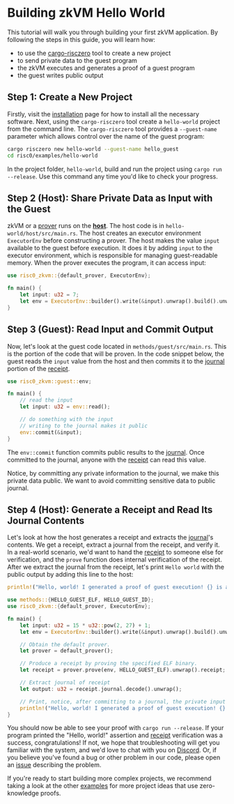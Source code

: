 # Building zkVM Hello World

This tutorial will walk you through building your first zkVM application. By
following the steps in this guide, you will learn how:

- to use the [cargo-risczero] tool to create a new project
- to send private data to the guest program
- the zkVM executes and generates a proof of a guest program
- the guest writes public output

## Step 1: Create a New Project

Firstly, visit the [installation][install] page for how to install all the
necessary software. Next, using the `cargo-risczero` tool create a `hello-world`
project from the command line. The `cargo-risczero` tool provides a
`--guest-name` parameter which allows control over the name of the guest
program:

```bash
cargo risczero new hello-world --guest-name hello_guest
cd risc0/examples/hello-world
```

In the project folder, `hello-world`, build and run the project using `cargo run --release`. Use this command any time you'd like to check your progress.

## Step 2 (Host): Share Private Data as Input with the Guest

zkVM or a [prover] runs on the **[host]**. The host code is in
`hello-world/host/src/main.rs`. The host creates an executor environment
`ExecutorEnv` before constructing a prover. The host makes the value `input`
available to the guest before execution. It does it by adding `input` to the
executor environment, which is responsible for managing guest-readable memory.
When the prover executes the program, it can access input:

```rust
use risc0_zkvm::{default_prover, ExecutorEnv};

fn main() {
    let input: u32 = 7;
    let env = ExecutorEnv::builder().write(&input).unwrap().build().unwrap();
}
```

## Step 3 (Guest): Read Input and Commit Output

Now, let's look at the guest code located in `methods/guest/src/main.rs`. This
is the portion of the code that will be proven. In the code snippet below, the
guest reads the `input` value from the host and then commits it to the [journal]
portion of the [receipt].

```rust ignore
use risc0_zkvm::guest::env;

fn main() {
    // read the input
    let input: u32 = env::read();

    // do something with the input
    // writing to the journal makes it public
    env::commit(&input);
}
```

The `env::commit` function commits public results to the [journal]. Once
committed to the journal, anyone with the [receipt] can read this value.

Notice, by committing any private information to the journal, we make this
private data public. We want to avoid committing sensitive data to public
journal.

## Step 4 (Host): Generate a Receipt and Read Its Journal Contents

Let's look at how the host generates a receipt and extracts the [journal]'s
contents. We get a receipt, extract a journal from the receipt, and verify it.
In a real-world scenario, we'd want to hand the [receipt] to someone else for
verification, and the `prove` function does internal verification of the
receipt. After we extract the journal from the receipt, let's print `Hello
world` with the public output by adding this line to the host:

```rust ignore
println!("Hello, world! I generated a proof of guest execution! {} is a public output from journal", output);
```

```rust ignore
use methods::{HELLO_GUEST_ELF, HELLO_GUEST_ID};
use risc0_zkvm::{default_prover, ExecutorEnv};

fn main() {
    let input: u32 = 15 * u32::pow(2, 27) + 1;
    let env = ExecutorEnv::builder().write(&input).unwrap().build().unwrap();

    // Obtain the default prover.
    let prover = default_prover();

    // Produce a receipt by proving the specified ELF binary.
    let receipt = prover.prove(env, HELLO_GUEST_ELF).unwrap().receipt;

    // Extract journal of receipt
    let output: u32 = receipt.journal.decode().unwrap();

    // Print, notice, after committing to a journal, the private input became public
    println!("Hello, world! I generated a proof of guest execution! {} is a public output from journal ", output);
}
```

You should now be able to see your proof with `cargo run --release`. If your
program printed the "Hello, world!" assertion and [receipt] verification was a
success, congratulations! If not, we hope that troubleshooting will get you
familiar with the system, and we'd love to chat with you on [Discord]. Or, if
you believe you've found a bug or other problem in our code, please open an
[issue] describing the problem.

If you're ready to start building more complex projects, we recommend taking a
look at the other [examples] for more project ideas that use zero-knowledge
proofs.

[cargo-risczero]: https://docs.rs/cargo-risczero
[Discord]: https://discord.gg/risczero
[examples]: ../examples.md
[host]: /terminology#host-program
[install]: ../install.md
[issue]: https://github.com/risc0/risc0/issues/new/choose
[journal]: /terminology#journal
[prover]: /terminology#prover
[receipt]: /terminology#receipt
